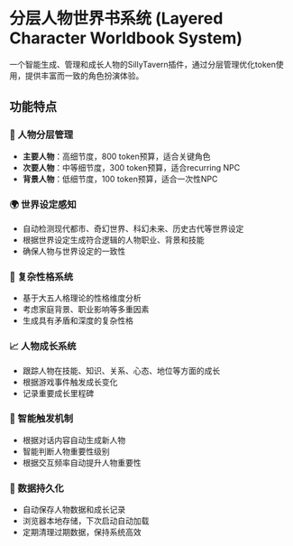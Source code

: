 # 分层人物世界书系统 (Layered Character Worldbook System)

一个智能生成、管理和成长人物的SillyTavern插件，通过分层管理优化token使用，提供丰富而一致的角色扮演体验。

## 功能特点

### 🌟 人物分层管理
- **主要人物**：高细节度，800 token预算，适合关键角色
- **次要人物**：中等细节度，300 token预算，适合recurring NPC
- **背景人物**：低细节度，100 token预算，适合一次性NPC

### 🌍 世界设定感知
- 自动检测现代都市、奇幻世界、科幻未来、历史古代等世界设定
- 根据世界设定生成符合逻辑的人物职业、背景和技能
- 确保人物与世界设定的一致性

### 🧠 复杂性格系统
- 基于大五人格理论的性格维度分析
- 考虑家庭背景、职业影响等多重因素
- 生成具有矛盾和深度的复杂性格

### 📈 人物成长系统
- 跟踪人物在技能、知识、关系、心态、地位等方面的成长
- 根据游戏事件触发成长变化
- 记录重要成长里程碑

### 🔧 智能触发机制
- 根据对话内容自动生成新人物
- 智能判断人物重要性级别
- 根据交互频率自动提升人物重要性

### 💾 数据持久化
- 自动保存人物数据和成长记录
- 浏览器本地存储，下次启动自动加载
- 定期清理过期数据，保持系统高效
